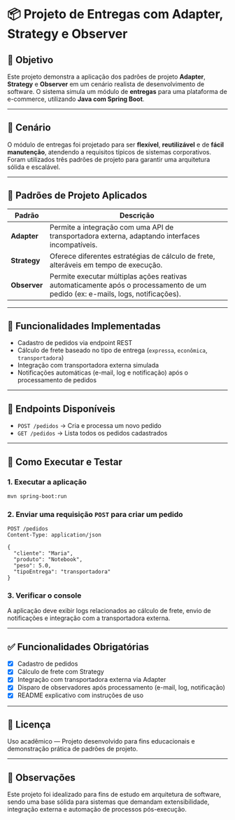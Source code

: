 # 📦 Projeto de Entregas com Adapter, Strategy e Observer

## 🎯 Objetivo

Este projeto demonstra a aplicação dos padrões de projeto **Adapter**, **Strategy** e **Observer** em um cenário realista de desenvolvimento de software. O sistema simula um módulo de **entregas** para uma plataforma de e-commerce, utilizando **Java com Spring Boot**.

---

## 🧱 Cenário

O módulo de entregas foi projetado para ser **flexível**, **reutilizável** e de **fácil manutenção**, atendendo a requisitos típicos de sistemas corporativos. Foram utilizados três padrões de projeto para garantir uma arquitetura sólida e escalável.

---

## 📐 Padrões de Projeto Aplicados

| Padrão     | Descrição |
|------------|-----------|
| **Adapter** | Permite a integração com uma API de transportadora externa, adaptando interfaces incompatíveis. |
| **Strategy** | Oferece diferentes estratégias de cálculo de frete, alteráveis em tempo de execução. |
| **Observer** | Permite executar múltiplas ações reativas automaticamente após o processamento de um pedido (ex: e-mails, logs, notificações). |

---

## 🚀 Funcionalidades Implementadas

- Cadastro de pedidos via endpoint REST
- Cálculo de frete baseado no tipo de entrega (`expressa`, `econômica`, `transportadora`)
- Integração com transportadora externa simulada
- Notificações automáticas (e-mail, log e notificação) após o processamento de pedidos

---

## 📡 Endpoints Disponíveis

- `POST /pedidos` → Cria e processa um novo pedido
- `GET /pedidos` → Lista todos os pedidos cadastrados

---

## 🧪 Como Executar e Testar

### 1. Executar a aplicação

```bash
mvn spring-boot:run
```

### 2. Enviar uma requisição `POST` para criar um pedido

```http
POST /pedidos
Content-Type: application/json

{
  "cliente": "Maria",
  "produto": "Notebook",
  "peso": 5.0,
  "tipoEntrega": "transportadora"
}
```

### 3. Verificar o console

A aplicação deve exibir logs relacionados ao cálculo de frete, envio de notificações e integração com a transportadora externa.

---

## ✅ Funcionalidades Obrigatórias

- [x] Cadastro de pedidos
- [x] Cálculo de frete com Strategy
- [x] Integração com transportadora externa via Adapter
- [x] Disparo de observadores após processamento (e-mail, log, notificação)
- [x] README explicativo com instruções de uso

---

## 📄 Licença

Uso acadêmico — Projeto desenvolvido para fins educacionais e demonstração prática de padrões de projeto.

---

## 📘 Observações

Este projeto foi idealizado para fins de estudo em arquitetura de software, sendo uma base sólida para sistemas que demandam extensibilidade, integração externa e automação de processos pós-execução.
